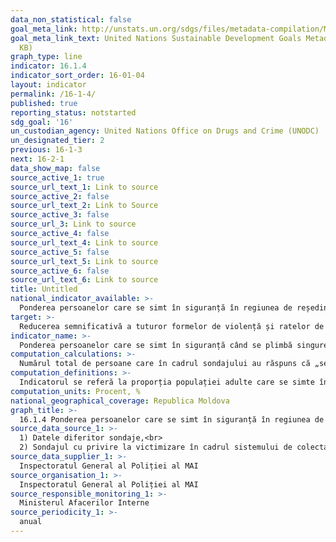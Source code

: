 ```yaml
---
data_non_statistical: false
goal_meta_link: http://unstats.un.org/sdgs/files/metadata-compilation/Metadata-Goal-16.pdf
goal_meta_link_text: United Nations Sustainable Development Goals Metadata (PDF 213
  KB)
graph_type: line
indicator: 16.1.4
indicator_sort_order: 16-01-04
layout: indicator
permalink: /16-1-4/
published: true
reporting_status: notstarted
sdg_goal: '16'
un_custodian_agency: United Nations Office on Drugs and Crime (UNODC)
un_designated_tier: 2
previous: 16-1-3
next: 16-2-1
data_show_map: false
source_active_1: true
source_url_text_1: Link to source
source_active_2: false
source_url_text_2: Link to Source
source_active_3: false
source_url_3: Link to source
source_active_4: false
source_url_text_4: Link to source
source_active_5: false
source_url_text_5: Link to source
source_active_6: false
source_url_text_6: Link to source
title: Untitled
national_indicator_available: >-
  Ponderea persoanelor care se simt în siguranță în regiunea de reședință
target: >-
  Reducerea semnificativă a tuturor formelor de violență și ratelor de deces conexe, pretutindeni
indicator_name: >-
  Ponderea persoanelor care se simt în siguranță când se plimbă singure în regiunea lor de reședință
computation_calculations: >-
  Numărul total de persoane care în cadrul sondajului au răspuns că „se simt suficient de siguri” și „foarte siguri” mergând, plimbându-se în vecinătate, raportat la numărul total de respondenți *100
computation_definitions: >-
  Indicatorul se referă la proporția populației adulte care se simte în siguranță mergând, plimbându-se prin vecinătatea unde locuiesc. Datele pentru calcularea acestui indicator sunt colectate prin intermediul sondajelor eșantionate în rândul populației generale, cel mai frecvent în acest scop sunt  efectuate sondajele privind victimizare. În cadrul sondajelor privind victimizarea există întrebarea: „Cât de sigur vă simțiți mergând de unul singur în aria/vecinătatea dvs.?”, iar variantele mde răspuns sunt: Foarte sigur/suficient de sigur/puțin sigur/foarte nesigur/ niciodată nu merg singul după lăsarea întunericului/nu știu
computation_units: Procent, %
national_geographical_coverage: Republica Moldova
graph_title: >-
  16.1.4 Ponderea persoanelor care se simt în siguranță în regiunea de reședință
source_data_source_1: >-
  1) Datele diferitor sondaje,<br> 
  2) Sondajul cu privire la victimizare în cadrul sistemului de colectare a datelor privind criminalitatea și justiția criminală a UNODC
source_data_supplier_1: >-
  Inspectoratul General al Poliției al MAI
source_organisation_1: >-
  Inspectoratul General al Poliției al MAI
source_responsible_monitoring_1: >-
  Ministerul Afacerilor Interne
source_periodicity_1: >-
  anual
---
```

